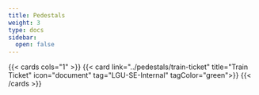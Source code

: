 ```yaml
---
title: Pedestals
weight: 3
type: docs
sidebar:
  open: false
---
```


{{< cards cols="1" >}}
{{< card link="../pedestals/train-ticket" title="Train Ticket" icon="document" tag="LGU-SE-Internal" tagColor="green">}}
{{< /cards >}}
